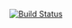 [![Build Status](https://travis-ci.org/slonegd/otus_cpp.svg?branch=master)](https://travis-ci.org/slonegd/otus_cpp)
